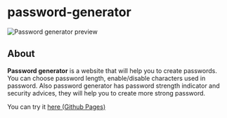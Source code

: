# password-generator
![Password generator preview](https://i.ibb.co/2KWJmLB/password-generator.jpg)

## About
**Password generator** is a website that will help you to create passwords.<br/>
You can choose password length, enable/disable characters used in password. Also password generator has password strength indicator and security advices, they will help you to create more strong password.

You can try it [here (Github Pages)](https://puphs.github.io/password-generator/app/)

